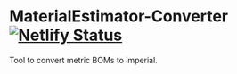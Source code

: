 # MaterialEstimator-Converter [![Netlify Status](https://api.netlify.com/api/v1/badges/116c8150-3797-4123-b721-2eb5fabbe127/deploy-status)](https://app.netlify.com/sites/mat-estimator/deploys)
Tool to convert metric BOMs to imperial.
